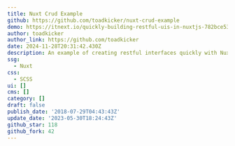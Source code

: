 ```yaml
---
title: Nuxt Crud Example
github: https://github.com/toadkicker/nuxt-crud-example
demo: https://itnext.io/quickly-building-restful-uis-in-nuxtjs-782bce539440
author: toadkicker
author_link: https://github.com/toadkicker
date: 2024-11-28T20:31:42.430Z
description: An example of creating restful interfaces quickly with Nuxt.js
ssg:
  - Nuxt
css:
  - SCSS
ui: []
cms: []
category: []
draft: false
publish_date: '2018-07-29T04:43:43Z'
update_date: '2023-05-30T18:24:43Z'
github_star: 118
github_fork: 42
---
```

